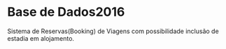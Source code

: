 # Base de Dados2016

Sistema de Reservas(Booking) de Viagens com possibilidade inclusão de estadia em alojamento.

